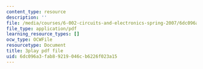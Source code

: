 ```yaml
---
content_type: resource
description: ''
file: /media/courses/6-002-circuits-and-electronics-spring-2007/6dc096a3fab89219046cb6226f023a15_OGtElTMJidE.pdf
file_type: application/pdf
learning_resource_types: []
ocw_type: OCWFile
resourcetype: Document
title: 3play pdf file
uid: 6dc096a3-fab8-9219-046c-b6226f023a15
---
```

